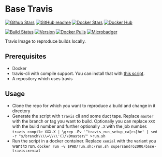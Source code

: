 # Base Travis

[![Github Stars](https://img.shields.io/github/stars/supersandro2000/docker-images.svg?maxAge=43200&label=Github%20Stars)](https://github.com/SuperSandro2000/docker-images)
[![GitHub readme](https://img.shields.io/badge/GitHub-readme-blue.svg)](https://github.com/SuperSandro2000/docker-images/blob/master/base-travis/README.md)
[![Docker Stars](https://img.shields.io/docker/stars/supersandro2000/base-travis.svg?label=Docker%20Stars&maxAge=43200)](https://hub.docker.com/r/supersandro2000/base-travis/)
[![Docker Hub](https://img.shields.io/badge/Docker-hub-blue.svg)](https://hub.docker.com/r/supersandro2000/base-travis/)

[![Build Status](https://img.shields.io/travis/SuperSandro2000/docker-images.svg?maxAge=43200)](https://travis-ci.org/SuperSandro2000/docker-images)
[![Version](https://img.shields.io/docker/v/supersandro2000/base-travis.svg?label=Version&sort=date&maxAge=43200)](https://hub.docker.com/r/supersandro2000/base-travis/)
[![Docker Pulls](https://img.shields.io/docker/pulls/supersandro2000/base-travis.svg?label=Docker%20Pulls&maxAge=43200)](https://hub.docker.com/r/supersandro2000/base-travis/)
[![Microbadger](https://images.microbadger.com/badges/image/supersandro2000/base-travis.svg)](https://microbadger.com/images/supersandro2000/base-travis)

Travis Image to reproduce builds locally.

## Prerequisites

* Docker
* travis-cli with compile support. You can install that with [this script](https://github.com/SuperSandro2000/install-scripts/blob/master/programs/travis.sh).
* A repository which uses travis

## Usage

* Clone the repo for which you want to reproduce a build and change in it directory
* Generate the script with ``travis`` cli and some duct tape. Replace ``master`` with the branch or tag you want to build. Optionally you can replace ``XXX`` with the build number and further optionally ``.X`` with the job number. ``travis compile XXX.X | \grep -Ev '^travis_run_setup_ca[cs]he' | sed -r "s/branch\\\\=\\\\'()/\0master/" >run.sh``
* Run the script in a docker container. Replace ``xenial`` with the variant you want to run. ``docker run -v $PWD/run.sh:/run.sh supersandro2000/base-travis:xenial``

